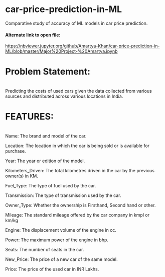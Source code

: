 # car-price-prediction-in-ML
Comparative study of accuracy of ML models in car price prediction.

#### Alternate link to open file:
https://nbviewer.jupyter.org/github/Amartya-Khan/car-price-prediction-in-ML/blob/master/Major%20Project-%20Amartya.ipynb

# Problem Statement: 
<br/>Predicting the costs of used cars given the data collected from various sources and distributed across various locations in India.

# FEATURES:

<br/>Name: The brand and model of the car.<br/>

Location: The location in which the car is being sold or is available for purchase.<br/>

Year: The year or edition of the model.<br/>

Kilometers_Driven: The total kilometres driven in the car by the previous owner(s) in KM.<br/>

Fuel_Type: The type of fuel used by the car.<br/>

Transmission: The type of transmission used by the car.<br/>

Owner_Type: Whether the ownership is Firsthand, Second hand or other.<br/>

Mileage: The standard mileage offered by the car company in kmpl or km/kg<br/>

Engine: The displacement volume of the engine in cc.<br/>

Power: The maximum power of the engine in bhp.<br/>

Seats: The number of seats in the car.<br/>

New_Price: The price of a new car of the same model.<br/>

Price: The price of the used car in INR Lakhs.<br/>
